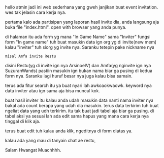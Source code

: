 hello atmin
jadi ini web sederhana yang gweh janjikan buat event invitation.
wes tak jelasin cara kerja nya.

pertama kalo ada partisipan yang laporan hasil invite dia,
anda langsung aja buka file "index.html". open with browser yang anda punya.

di halaman itu ada form yg mana "In Game Name" sama "Inviter"
fungsi form "In game name" tuh buat masukin data ign org yg di invite(new mem)
kalau "inviter" tuh siorg yg invite nya. Saranku tetepin pake nickname nya

    misal Amfa invite Restu
disini Restu(yg di invite ign nya ArsinoeIV) dan Amfa(yg nginvite ign nya SuzuranWands)
pastiin masukin ign bukan nama biar ga pusing di kedua form nya. Saranku lagi huruf besar nya juga kalau bisa samain.

terus ada fitur search itu ya buat nyari lah awkoaokwaowk.
keyword nya data inviter atau ign sama aja bisa muncul kok.

buat hasil inviter itu kalau anda udah masukin data nanti nama inviter nya bakal ada count berapa yang udah
dia masukin. terus data terkirim tuh buat ngeliat data yang udh terkirim. itu tak buat jadi tabel aja
biar ga pusing. di tabel aksi ya sesuai lah ada edit sama hapus yang mana cara kerja nya tinggal di klik aja.

terus buat edit tuh kalau anda klik, ngeditnya di form diatas ya.

kalau ada yang mau di tanyain chat ae restu,

Salam Hwangat Muachhhh.
